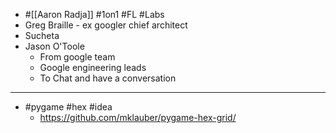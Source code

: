 - #[[Aaron Radja]] #1on1 #FL #Labs
- Greg Braille - ex googler chief architect
- Sucheta
- Jason O'Toole
	- From google team
	- Google engineering leads
	- To Chat and have a conversation
- ---
- #pygame #hex #idea
	- https://github.com/mklauber/pygame-hex-grid/